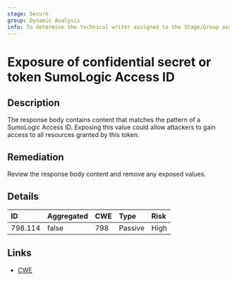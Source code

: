 ```yaml
---
stage: Secure
group: Dynamic Analysis
info: To determine the technical writer assigned to the Stage/Group associated with this page, see https://about.gitlab.com/handbook/engineering/ux/technical-writing/#assignments
---
```


# Exposure of confidential secret or token SumoLogic Access ID

## Description

The response body contains content that matches the pattern of a SumoLogic Access ID.
Exposing this value could allow attackers to gain access to all resources granted by this token.

## Remediation

Review the response body content and remove any exposed values.

## Details

| ID | Aggregated | CWE | Type | Risk |
|:---|:--------|:--------|:--------|:--------|
| 798.114 | false | 798 | Passive | High |

## Links

- [CWE](https://cwe.mitre.org/data/definitions/798.html)
